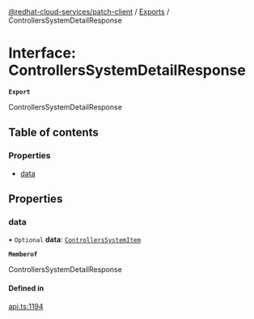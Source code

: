 [@redhat-cloud-services/patch-client](../README.md) / [Exports](../modules.md) / ControllersSystemDetailResponse

# Interface: ControllersSystemDetailResponse

**`Export`**

ControllersSystemDetailResponse

## Table of contents

### Properties

- [data](ControllersSystemDetailResponse.md#data)

## Properties

### data

• `Optional` **data**: [`ControllersSystemItem`](ControllersSystemItem.md)

**`Memberof`**

ControllersSystemDetailResponse

#### Defined in

[api.ts:1194](https://github.com/RedHatInsights/javascript-clients/blob/main/packages/patch/api.ts#L1194)
